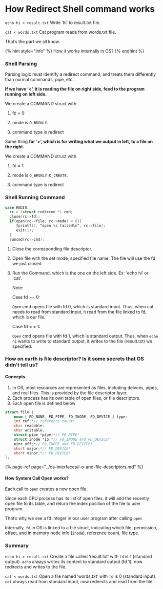# How Redirect Shell command works

`echo hi > result.txt` Write ‘hi’ to result.txt file.

`cat < words.txt` Cat program reads from words.txt file.

That’s the part we all know.

{% hint style="info" %}
How it works internally in OS?
{% endhint %}

### Shell Parsing

Parsing logic must identify a redirect command, and treats them differently than normal commands, pipe, etc. 

**If we have ‘&lt;‘, it is reading the file on right side, feed to the program running on left side.** 

We create a COMMAND struct with: 

1. fd = 0 

2. mode is `O_RDONLY`. 

3. command type is redirect

Same thing **for ‘&gt;’, which is for writing what we output in left, to a file on the right.** 

We create a COMMAND struct with: 

1. fd = 1 

2. mode is `O_WRONLY|O_CREATE`. 

3. command type is redirect

### Shell Running Command

```c
case REDIR:
  rc = (struct redircmd *) cmd;
  close(rc->fd);
  if(open(rc->file, rc->mode) < 0){
     fprintf(2, “open %s failed\n”, rc->file);
     exit(1);
  }
  runcmd(rc->cmd);
```

1. Close the corresponding file descriptor.
2. Open file with the set mode, specified file name. The file will use the fd we just closed.
3. Run the Command, which is the one on the left side. Ex: 'echo hi' or 'cat'.

   Note:

   Case fd == 0:

   `Open` cmd opens file with fd 0, which is standard input. Thus, when cat needs to read from standard input, it read from the file linked to fd, which is our file.

   Case fd = = 1:

   `Open` cmd opens file with fd 1, which is standard output. Thus, when `echo hi` wants to write to standard output, it writes to the file \(result.txt\) we specified.

### How on earth is file descriptor? Is it some secrets that OS didn't tell us?

#### Concepts

1. In OS, most resources are represented as files, including deivces, pipes, and real files. This is provided by the file descriptor layer.
2. Each process has its own table of open files, or file descriptors.
3. Each open file is defined below

```c
struct file {
    enum { FD_NONE, FD_PIPE, FD_INODE, FD_DEVICE } type;
    int ref;*// reference count*
    char readable;
    char writable;
    struct pipe *pipe;*// FD_PIPE*
    struct inode *ip;*// FD_INODE and FD_DEVICE*
    uint off;*// FD_INODE and FD_DEVICE*
    short major;*// FD_DEVICE*
    short minor;*// FD_DEVICE*
};
```

{% page-ref page="../os-interfaces/i-o-and-file-descriptors.md" %}

#### How System Call Open works?

Each call to `open` creates a new open file. 

Since each CPU process has its list of open files, it will add the recently open file to its table, and return the index position of the file to user program. 

That’s why we see a fd integer in our user program after calling `open` 

Internally, `fd` in OS is linked to a file struct, indicating which file, permission, offset, and in memory node info \(`inode`\), reference count, file type.

### Summary

`echo hi > result.txt` Create a file called ‘result.txt’ with `fd` is 1 \(standard output\). `echo` always writes its content to standard output \(fd 1\), now redirects and writes to the file.

`cat < words.txt` Open a file named ‘words.txt’ with `fd` is 0 \(standard input\). `cat` always read from standard input, now redirects and read from the file.

